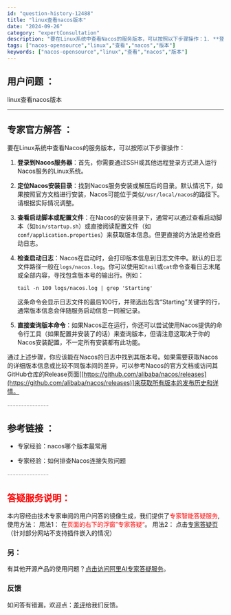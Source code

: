 ```yaml
---
id: "question-history-12488"
title: "linux查看nacos版本"
date: "2024-09-26"
category: "expertConsultation"
description: "要在Linux系统中查看Nacos的服务版本，可以按照以下步骤操作：1. **登录到Nacos服务器**：首先，你需要通过SSH或其他远程登录方式进入运行Nacos服务的Linux系统。2. **定位Nacos安装目录**：找到Nacos服务安装或解压后的目录。默认情况下，如果按照官方文档进行安装，"
tags: ["nacos-opensource","linux","查看","nacos","版本"]
keywords: ["nacos-opensource","linux","查看","nacos","版本"]
---
```


## 用户问题 ： 
 linux查看nacos版本  

---------------
## 专家官方解答 ：

要在Linux系统中查看Nacos的服务版本，可以按照以下步骤操作：

1. **登录到Nacos服务器**：首先，你需要通过SSH或其他远程登录方式进入运行Nacos服务的Linux系统。

2. **定位Nacos安装目录**：找到Nacos服务安装或解压后的目录。默认情况下，如果按照官方文档进行安装，Nacos可能位于类似`/usr/local/nacos`的路径下。请根据实际情况调整。

3. **查看启动脚本或配置文件**：在Nacos的安装目录下，通常可以通过查看启动脚本（如`bin/startup.sh`）或直接阅读配置文件（如`conf/application.properties`）来获取版本信息。但更直接的方法是检查启动日志。

4. **检查启动日志**：Nacos在启动时，会打印版本信息到日志文件中。默认的日志文件路径一般在`logs/nacos.log`。你可以使用如`tail`或`cat`命令查看日志末尾或全部内容，寻找包含版本号的输出行。例如：
   ```shell
   tail -n 100 logs/nacos.log | grep 'Starting'
   ```
   这条命令会显示日志文件的最后100行，并筛选出包含“Starting”关键字的行，通常版本信息会伴随服务启动信息一同被记录。

5. **直接查询版本命令**：如果Nacos正在运行，你还可以尝试使用Nacos提供的命令行工具（如果配置并安装了的话）来查询版本，但请注意这取决于你的Nacos安装配置，不一定所有安装都有此功能。

通过上述步骤，你应该能在Nacos的日志中找到其版本号。如果需要获取Nacos的详细版本信息或比较不同版本间的差异，可以参考Nacos的官方文档或访问其GitHub仓库的Release页面[[https://github.com/alibaba/nacos/releases](https://github.com/alibaba/nacos/releases)]来获取所有版本的发布历史和详情。


<font color="#949494">---------------</font> 


## 参考链接 ：

* 专家经验：nacos哪个版本最常用 
 
 * 专家经验：如何排查Nacos连接失败问题 


 <font color="#949494">---------------</font> 
 


## <font color="#FF0000">答疑服务说明：</font> 

本内容经由技术专家审阅的用户问答的镜像生成，我们提供了<font color="#FF0000">专家智能答疑服务</font>,使用方法：
用法1： 在<font color="#FF0000">页面的右下的浮窗”专家答疑“</font>。
用法2： 点击[专家答疑页](https://answer.opensource.alibaba.com/docs/intro)（针对部分网站不支持插件嵌入的情况）
### 另：


有其他开源产品的使用问题？[点击访问阿里AI专家答疑服务](https://answer.opensource.alibaba.com/docs/intro)。
### 反馈
如问答有错漏，欢迎点：[差评](https://ai.nacos.io/user/feedbackByEnhancerGradePOJOID?enhancerGradePOJOId=13847)给我们反馈。

